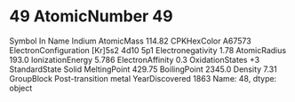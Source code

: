 # 49 AtomicNumber                                49
Symbol                                      In
Name                                    Indium
AtomicMass                              114.82
CPKHexColor                             A67573
ElectronConfiguration         [Kr]5s2 4d10 5p1
Electronegativity                         1.78
AtomicRadius                             193.0
IonizationEnergy                         5.786
ElectronAffinity                           0.3
OxidationStates                             +3
StandardState                            Solid
MeltingPoint                            429.75
BoilingPoint                            2345.0
Density                                   7.31
GroupBlock               Post-transition metal
YearDiscovered                            1863
Name: 48, dtype: object